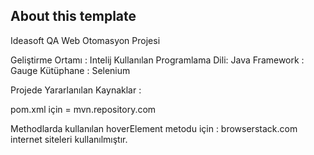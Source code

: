## About this template

Ideasoft QA Web Otomasyon Projesi

Geliştirme Ortamı : Intelij
Kullanılan Programlama Dili: Java
Framework : Gauge
Kütüphane : Selenium

Projede Yararlanılan Kaynaklar :

pom.xml için = mvn.repository.com

Methodlarda kullanılan hoverElement metodu için : browserstack.com internet siteleri kullanılmıştır.
